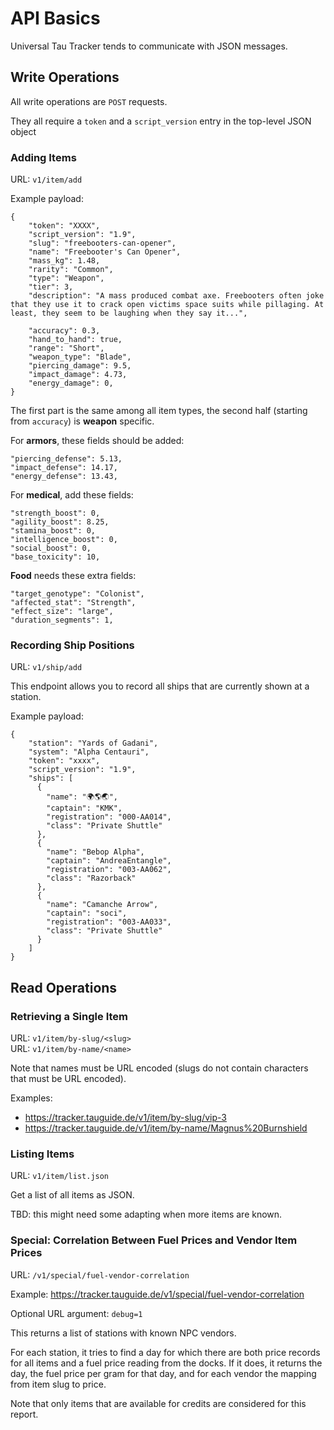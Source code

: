 # API Basics

Universal Tau Tracker tends to communicate with JSON messages.

## Write Operations

All write operations are `POST` requests.

They all require a `token` and a `script_version` entry in the top-level JSON object

### Adding Items

URL: `v1/item/add`

Example payload:

    {
        "token": "XXXX",
        "script_version": "1.9",
        "slug": "freebooters-can-opener",
        "name": "Freebooter's Can Opener",
        "mass_kg": 1.48,
        "rarity": "Common",
        "type": "Weapon",
        "tier": 3,
        "description": "A mass produced combat axe. Freebooters often joke that they use it to crack open victims space suits while pillaging. At least, they seem to be laughing when they say it...",

        "accuracy": 0.3,
        "hand_to_hand": true,
        "range": "Short",
        "weapon_type": "Blade",
        "piercing_damage": 9.5,
        "impact_damage": 4.73,
        "energy_damage": 0,
    }


The first part is the same among all item types, the second half (starting from `accuracy`)
is **weapon** specific.

For **armors**, these fields should be added:

    "piercing_defense": 5.13,
    "impact_defense": 14.17,
    "energy_defense": 13.43,

For **medical**, add these fields:

    "strength_boost": 0,
    "agility_boost": 8.25,
    "stamina_boost": 0,
    "intelligence_boost": 0,
    "social_boost": 0,
    "base_toxicity": 10,

**Food** needs these extra fields:

    "target_genotype": "Colonist",
    "affected_stat": "Strength",
    "effect_size": "large",
    "duration_segments": 1,

### Recording Ship Positions

URL: `v1/ship/add`

This endpoint allows you to record all ships that are currently shown at a station.

Example payload:

    {
        "station": "Yards of Gadani",
        "system": "Alpha Centauri",
        "token": "xxxx",
        "script_version": "1.9",
        "ships": [
          {
            "name": "🌍🌎🌏",
            "captain": "KMK",
            "registration": "000-AA014",
            "class": "Private Shuttle"
          },
          {
            "name": "Bebop Alpha",
            "captain": "AndreaEntangle",
            "registration": "003-AA062",
            "class": "Razorback"
          },
          {
            "name": "Camanche Arrow",
            "captain": "soci",
            "registration": "003-AA033",
            "class": "Private Shuttle"
          }
        ]
    }

## Read Operations

### Retrieving a Single Item

URL: `v1/item/by-slug/<slug>`  
URL: `v1/item/by-name/<name>`

Note that names must be URL encoded (slugs do not contain characters that must be URL encoded).

Examples:

* <https://tracker.tauguide.de/v1/item/by-slug/vip-3>
* <https://tracker.tauguide.de/v1/item/by-name/Magnus%20Burnshield>

### Listing Items

URL: `v1/item/list.json`

Get a list of all items as JSON.

TBD: this might need some adapting when more items are known.

### Special: Correlation Between Fuel Prices and Vendor Item Prices

URL: `/v1/special/fuel-vendor-correlation`

Example: <https://tracker.tauguide.de/v1/special/fuel-vendor-correlation>

Optional URL argument: `debug=1`

This returns a list of stations with known NPC vendors.

For each station, it tries to find a day for which there are both price
records for all items and a fuel price reading from the docks. If it does,
it returns the day, the fuel price per gram for that day, and for each
vendor the mapping from item slug to price.

Note that only items that are available for credits are considered for
this report.
